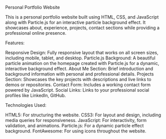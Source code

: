 Personal Portfolio Website

This is a personal portfolio website built using HTML, CSS, and JavaScript along with Particle.js for an interactive particle background effect. It showcases about, experience, projects, contact sections while providing a professional online presence.

Features:

Responsive Design: Fully responsive layout that works on all screen sizes, including mobile, tablet, and desktop.
Particle.js Background: A beautiful particle animation on the homepage created with Particle.js for a dynamic, interactive background effect.
About Me Section: Brief introduction and background information with personal and professional details.
Projects Section: Showcases the key projects with descriptions and live links to demos or repositories.
Contact Form: Includes a working contact form powered by JavaScript.
Social Links: Links to your professional social profiles like LinkedIn, GitHub.

Technologies Used:

HTML5: For structuring the website.
CSS3: For layout and design, including media queries for responsiveness.
JavaScript: For interactivity, form validation, and animations.
Particle.js: For a dynamic particle effect background.
FontAwesome: For using icons throughout the website.
